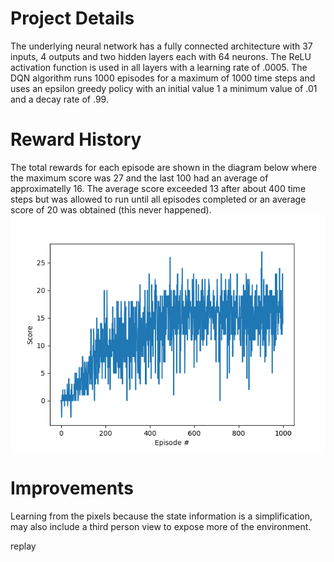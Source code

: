 # Project Details
The underlying neural network has a fully connected architecture with 37 inputs, 4 outputs and two hidden layers each with 64 neurons. The ReLU activation function is used in all layers with a learning rate of .0005. The DQN algorithm runs 1000 episodes for a maximum of 1000 time steps and uses an epsilon greedy policy with an initial value 1 a minimum value of .01 and a decay rate of .99.

# Reward History
The total rewards for each episode are shown in the diagram below where the maximum score was 27 and the last 100 had an average of approximatelly 16. The average score exceeded 13 after about 400 time steps but was allowed to run until all episodes completed or an average score of 20 was obtained (this never happened).
![Training Profile](TrainingResults.png)

# Improvements



Learning from the pixels because the state information is a simplification, may also include a third person view to expose more of the environment.

replay
